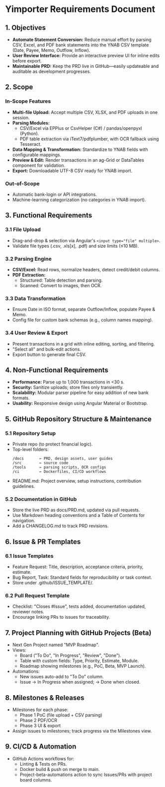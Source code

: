 # Yimporter Requirements Document

## 1. Objectives

- **Automate Statement Conversion:** Reduce manual effort by parsing CSV, Excel, and PDF bank statements into the YNAB CSV template (Date, Payee, Memo, Outflow, Inflow).
- **User Review Interface:** Provide an interactive preview UI for inline edits before export.
- **Maintainable PRD:** Keep the PRD live in GitHub—easily updateable and auditable as development progresses.

## 2. Scope

### In-Scope Features
- **Multi-file Upload:** Accept multiple CSV, XLSX, and PDF uploads in one session.
- **Parsing Modules:**
  - CSV/Excel via EPPlus or CsvHelper (C#) / pandas/openpyxl (Python).
  - PDF table extraction via iText7/pdfplumber, with OCR fallback using Tesseract.
- **Data Mapping & Transformation:** Standardize to YNAB fields with configurable mappings.
- **Preview & Edit:** Render transactions in an ag-Grid or DataTables component for validation.
- **Export:** Downloadable UTF-8 CSV ready for YNAB import.

### Out-of-Scope
- Automatic bank-login or API integrations.
- Machine-learning categorization (no categories in YNAB import).

## 3. Functional Requirements

### 3.1 File Upload
- Drag-and-drop & selection via Angular's `<input type="file" multiple>`.
- Validate file types (.csv, .xls[x], .pdf) and size limits (≤10 MB).

### 3.2 Parsing Engine
- **CSV/Excel:** Read rows, normalize headers, detect credit/debit columns.
- **PDF Extraction:**
  - Structured: Table detection and parsing.
  - Scanned: Convert to images, then OCR.

### 3.3 Data Transformation
- Ensure Date in ISO format, separate Outflow/Inflow, populate Payee & Memo.
- Config file for custom bank schemas (e.g., column names mapping).

### 3.4 User Review & Export
- Present transactions in a grid with inline editing, sorting, and filtering.
- "Select all" and bulk-edit actions.
- Export button to generate final CSV.

## 4. Non-Functional Requirements
- **Performance:** Parse up to 1,000 transactions in <30 s.
- **Security:** Sanitize uploads; store files only transiently.
- **Scalability:** Modular parser pipeline for easy addition of new bank formats.
- **Usability:** Responsive design using Angular Material or Bootstrap.

## 5. GitHub Repository Structure & Maintenance

### 5.1 Repository Setup
- Private repo (to protect financial logic).
- Top-level folders:
  ```
  /docs       ← PRD, design assets, user guides  
  /src        ← source code  
  /tools      ← parsing scripts, OCR configs  
  /ci         ← Dockerfiles, CI/CD workflows  
  ```
- README.md: Project overview, setup instructions, contribution guidelines.

### 5.2 Documentation in GitHub
- Store the live PRD as docs/PRD.md, updated via pull requests.
- Use Markdown heading conventions and a Table of Contents for navigation.
- Add a CHANGELOG.md to track PRD revisions.

## 6. Issue & PR Templates

### 6.1 Issue Templates
- Feature Request: Title, description, acceptance criteria, priority, estimate.
- Bug Report, Task: Standard fields for reproducibility or task context.
- Store under .github/ISSUE_TEMPLATE/.

### 6.2 Pull Request Template
- Checklist: "Closes #Issue", tests added, documentation updated, reviewer notes.
- Encourage linking PRs to issues for traceability.

## 7. Project Planning with GitHub Projects (Beta)
- Next Gen Project named "MVP Roadmap".
- Views:
  - Board ("To Do", "In Progress", "Review", "Done").
  - Table with custom fields: Type, Priority, Estimate, Module.
  - Roadmap showing milestones (e.g., PoC, Beta, MVP Launch).
- Automations:
  - New issues auto-add to "To Do" column.
  - Issue → In Progress when assigned; → Done when closed.

## 8. Milestones & Releases
- Milestones for each phase:
  - Phase 1 PoC (file upload + CSV parsing)
  - Phase 2 PDF/OCR
  - Phase 3 UI & export
- Assign issues to milestones; track progress via the Milestones view.

## 9. CI/CD & Automation
- GitHub Actions workflows for:
  - Linting & Tests on PRs.
  - Docker build & push on merge to main.
  - Project-beta-automations action to sync Issues/PRs with project board columns.